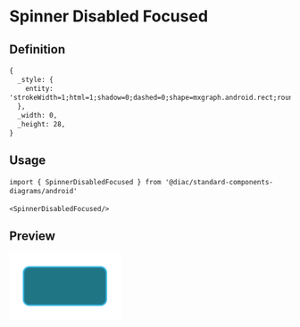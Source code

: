 # Spinner Disabled Focused

## Definition

```
{
  _style: { 
    entity: 'strokeWidth=1;html=1;shadow=0;dashed=0;shape=mxgraph.android.rect;rounded=1;fillColor=#207585;strokeColor=#33b5e5;',
  },
  _width: 0,
  _height: 28,
}
```

## Usage

```
import { SpinnerDisabledFocused } from '@diac/standard-components-diagrams/android'

<SpinnerDisabledFocused/>
```

## Preview

<img src="./spinner-disabled-focused.png" width="200"/>
